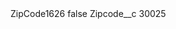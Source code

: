 <?xml version="1.0" encoding="UTF-8"?>
<CustomMetadata xmlns="http://soap.sforce.com/2006/04/metadata" xmlns:xsi="http://www.w3.org/2001/XMLSchema-instance" xmlns:xsd="http://www.w3.org/2001/XMLSchema">
    <label>ZipCode1626</label>
    <protected>false</protected>
    <values>
        <field>Zipcode__c</field>
        <value xsi:type="xsd:string">30025</value>
    </values>
</CustomMetadata>

